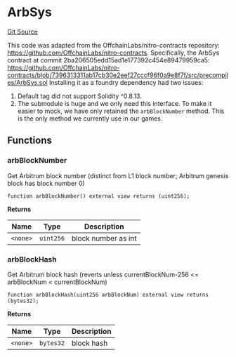 # ArbSys
[Git Source](https://github.com//PermissionlessGames/degen-casino/blob/760b4fc276a589a76aa0e7708831424a0d0591e7/src/ArbSys.sol)

This code was adapted from the OffchainLabs/nitro-contracts repository: https://github.com/OffchainLabs/nitro-contracts.
Specifically, the ArbSys contract at commit 2ba206505edd15ad1e177392c454e89479959ca5:
https://github.com/OffchainLabs/nitro-contracts/blob/7396313311ab17cb30e2eef27cccf96f0a9e8f7f/src/precompiles/ArbSys.sol
Installing it as a foundry dependency had two issues:
1. Default tag did not support Solidity ^0.8.13.
2. The submodule is huge and we only need this interface.
To make it easier to mock, we have only retained the `arbBlockNumber` method. This is the only method we currently use in our games.


## Functions
### arbBlockNumber

Get Arbitrum block number (distinct from L1 block number; Arbitrum genesis block has block number 0)


```solidity
function arbBlockNumber() external view returns (uint256);
```
**Returns**

|Name|Type|Description|
|----|----|-----------|
|`<none>`|`uint256`|block number as int|


### arbBlockHash

Get Arbitrum block hash (reverts unless currentBlockNum-256 <= arbBlockNum < currentBlockNum)


```solidity
function arbBlockHash(uint256 arbBlockNum) external view returns (bytes32);
```
**Returns**

|Name|Type|Description|
|----|----|-----------|
|`<none>`|`bytes32`|block hash|


